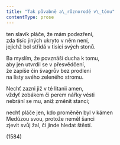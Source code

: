 ```yaml
---
title: "Tak půvabně a\_různorodě v\_tónu"
contentType: prose
---
```


<section>

ten slavík pláče, že mám podezření,  
zda tisíc jiných ukryto v něm není,  
jejichž bol střídá v tisíci svých stonů.

Ba myslím, že povznáší ducha k tomu,  
aby jen utvrdil se v přesvědčení,  
že zapíše čin švagrův bez prodlení  
na listy svého zeleného stromu.

Nechť zazni již v té litanii amen,  
vždyť zobákem či perem nářky vésti  
nebrání se mu, aniž změnit stanci;

nechť pláče jen, kdo proměněn byl v kámen  
Medúzou svou, protože neměl šanci  
zjevit svůj žal, či jinde hledat štěstí.

(1584)

</section>
